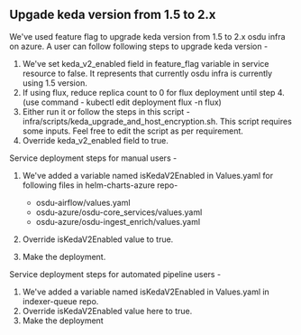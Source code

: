 ## Upgade keda version from 1.5 to 2.x

We've used feature flag to upgrade keda version from 1.5 to 2.x osdu infra on azure.
A user can follow following steps to upgrade keda version - 

1. We've set keda_v2_enabled field in feature_flag variable in service resource to false.
It represents that currently osdu infra is currently using 1.5 version.
2. If using flux, reduce replica count to 0 for flux deployment until step 4. (use command - kubectl edit deployment flux -n flux)
3. Either run it or follow the steps in this script - infra/scripts/keda_upgrade_and_host_encryption.sh. 
   This script requires some inputs. Feel free to edit the script as per requirement.
4. Override keda_v2_enabled field to true.


Service deployment steps for manual users - 
1. We've added a variable named isKedaV2Enabled in Values.yaml for following files in helm-charts-azure repo-
    - osdu-airflow/values.yaml
    - osdu-azure/osdu-core_services/values.yaml 
    - osdu-azure/osdu-ingest_enrich/values.yaml 
    
2. Override isKedaV2Enabled value to true.
3. Make the deployment.

Service deployment steps for automated pipeline users - 
1. We've added a variable named isKedaV2Enabled in Values.yaml in indexer-queue repo.
2. Override isKedaV2Enabled value here to true.
3. Make the deployment
   
    
